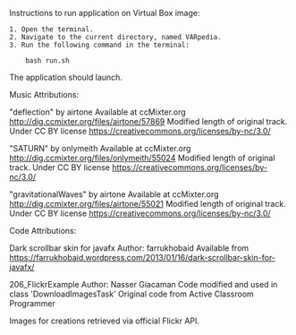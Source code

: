 Instructions to run application on Virtual Box image:

	1. Open the terminal.
	2. Navigate to the current directory, named VARpedia.
	3. Run the following command in the terminal:

		bash run.sh

The application should launch.

Music Attributions:

"deflection" by airtone 
Available at ccMixter.org http://dig.ccmixter.org/files/airtone/57869
Modified length of original track.
Under CC BY license https://creativecommons.org/licenses/by-nc/3.0/

"SATURN" by onlymeith
Available at ccMixter.org http://dig.ccmixter.org/files/onlymeith/55024
Modified length of original track.
Under CC BY license https://creativecommons.org/licenses/by-nc/3.0/

"gravitationalWaves" by airtone
Available at ccMixter.org http://dig.ccmixter.org/files/airtone/55021
Modified length of original track.
Under CC BY license https://creativecommons.org/licenses/by-nc/3.0/


Code Attributions:

Dark scrollbar skin for javafx
Author: farrukhobaid
Available from https://farrukhobaid.wordpress.com/2013/01/16/dark-scrollbar-skin-for-javafx/

206_FlickrExample
Author: Nasser Giacaman
Code modified and used in class 'DownloadImagesTask'
Original code from Active Classroom Programmer

Images for creations retrieved via official Flickr API.

